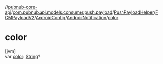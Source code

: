//[pubnub-core-api](../../../../../../index.md)/[com.pubnub.api.models.consumer.push.payload](../../../../index.md)/[PushPayloadHelper](../../../index.md)/[FCMPayloadV2](../../index.md)/[AndroidConfig](../index.md)/[AndroidNotification](index.md)/[color](color.md)

# color

[jvm]\
var [color](color.md): [String](https://kotlinlang.org/api/latest/jvm/stdlib/kotlin/-string/index.html)?
